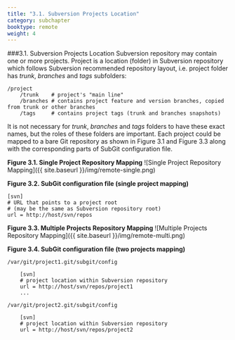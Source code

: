 ```yaml
---
title: "3.1. Subversion Projects Location"
category: subchapter
booktype: remote
weight: 4
---
```

###3.1. Subversion Projects Location
Subversion repository may contain one or more projects. Project is a location (folder) in Subversion repository which follows Subversion recommended repository layout, i.e. project folder has *trunk*, *branches* and *tags* subfolders:

    /project
        /trunk    # project's "main line"
        /branches # contains project feature and version branches, copied from trunk or other branches
        /tags     # contains project tags (trunk and branches snapshots)

It is not necessary for *trunk*, *branches* and *tags* folders to have these exact names, but the roles of these folders are important. Each project could be mapped to a bare Git repository as shown in Figure 3.1 and Figure 3.3 along with the corresponding parts of SubGit configuration file.

**Figure 3.1. Single Project Repository Mapping**
![Single Project Repository Mapping]({{ site.baseurl }}/img/remote-single.png)

**Figure 3.2. SubGit configuration file (single project mapping)**

    [svn]
    # URL that points to a project root
    # (may be the same as Subversion repository root)
    url = http://host/svn/repos

**Figure 3.3. Multiple Projects Repository Mapping**
![Multiple Projects Repository Mapping]({{ site.baseurl }}/img/remote-multi.png)

**Figure 3.4. SubGit configuration file (two projects mapping)**

    /var/git/project1.git/subgit/config

        [svn]
        # project location within Subversion repository
        url = http://host/svn/repos/project1
        ...

    /var/git/project2.git/subgit/config

        [svn]
        # project location within Subversion repository
        url = http://host/svn/repos/project2